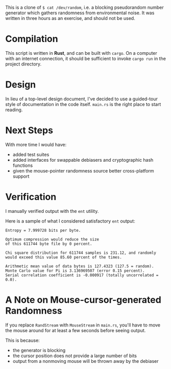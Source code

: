 This is a clone of `$ cat /dev/random`, i.e. a blocking pseudorandom number generator which gathers randomness from
environmental noise. It was written in three hours as an exercise, and should not be used.

# Compilation

This script is written in **Rust**, and can be built with `cargo`. On a
computer with an internet connection, it should be sufficient to invoke `cargo
run` in the project directory.

# Design

In lieu of a top-level design document, I've decided to use a guided-tour style
of documentation in the code itself. `main.rs` is the right place to start
reading.

# Next Steps

With more time I would have:
- added test suites
- added interfaces for swappable debiasers and cryptographic hash functions
- given the mouse-pointer randomness source better cross-platform support

# Verification

I manually verified output with the `ent` utility.

Here is a sample of what I considered satisfactory `ent` output:

    Entropy = 7.999728 bits per byte.

    Optimum compression would reduce the size
    of this 611744 byte file by 0 percent.

    Chi square distribution for 611744 samples is 231.12, and randomly
    would exceed this value 85.60 percent of the times.

    Arithmetic mean value of data bytes is 127.4323 (127.5 = random).
    Monte Carlo value for Pi is 3.136969507 (error 0.15 percent).
    Serial correlation coefficient is -0.000917 (totally uncorrelated = 0.0).

# A Note on Mouse-cursor-generated Randomness

If you replace `RandStream` with `MouseStream` in `main.rs`, you'll have to move
the mouse around for at least a few seconds before seeing output.

This is because:
- the generator is blocking
- the cursor position does not provide a large number of bits
- output from a nonmoving mouse will be thrown away by the debiaser
